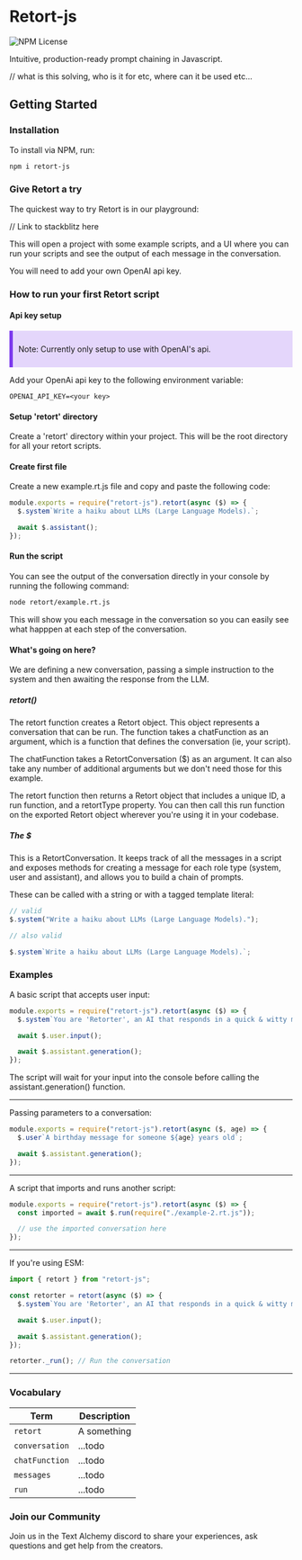 # Retort-js

![NPM License](<https://img.shields.io/npm/l/retort-js?color=%09hsl(262%2C%2083%25%2C%2058%25)>)

Intuitive, production-ready prompt chaining in Javascript.

// what is this solving, who is it for etc, where can it be used etc...

## Getting Started

### Installation

To install via NPM, run:

```sh
npm i retort-js
```

### Give Retort a try

The quickest way to try Retort is in our playground:

// Link to stackblitz here

This will open a project with some example scripts, and a UI where you can run your scripts and see the output of each message in the conversation.

You will need to add your own OpenAI api key.

### How to run your first Retort script

#### Api key setup

<div style="padding: 10px;
    background-color: hsla(262.1, 83.3%, 57.8%, 0.2);
    border-left: 6px solid hsl(262.1, 83.3%, 57.8%);
    margin-bottom: 10px;">

Note: Currently only setup to use with OpenAI's api.

</div>

Add your OpenAi api key to the following environment variable:

```
OPENAI_API_KEY=<your key>
```

#### Setup 'retort' directory

Create a 'retort' directory within your project. This will be the root directory for all your retort scripts.

#### Create first file

Create a new example.rt.js file and copy and paste the following code:

```js
module.exports = require("retort-js").retort(async ($) => {
  $.system`Write a haiku about LLMs (Large Language Models).`;

  await $.assistant();
});
```

#### Run the script

You can see the output of the conversation directly in your console by running the following command:

```sh
node retort/example.rt.js
```

This will show you each message in the conversation so you can easily see what happpen at each step of the conversation.

#### What's going on here?

We are defining a new conversation, passing a simple instruction to the system and then awaiting the response from the LLM.

##### retort()

The retort function creates a Retort object. This object represents a conversation that can be run. The function takes a chatFunction as an argument, which is a function that defines the conversation (ie, your script).

The chatFunction takes a RetortConversation ($) as an argument. It can also take any number of additional arguments but we don't need those for this example.

The retort function then returns a Retort object that includes a unique ID, a run function, and a retortType property. You can then call this run function on the exported Retort object wherever you're using it in your codebase.

##### The $

This is a RetortConversation. It keeps track of all the messages in a script and exposes methods for creating a message for each role type (system, user and assistant), and allows you to build a chain of prompts.

These can be called with a string or with a tagged template literal:

```js
// valid
$.system("Write a haiku about LLMs (Large Language Models).");

// also valid

$.system`Write a haiku about LLMs (Large Language Models).`;
```

### Examples

A basic script that accepts user input:

```js
module.exports = require("retort-js").retort(async ($) => {
  $.system`You are 'Retorter', an AI that responds in a quick & witty manner.`;

  await $.user.input();

  await $.assistant.generation();
});
```

The script will wait for your input into the console before calling the assistant.generation() function.

---

Passing parameters to a conversation:

```js
module.exports = require("retort-js").retort(async ($, age) => {
  $.user`A birthday message for someone ${age} years old`;

  await $.assistant.generation();
});
```

---

A script that imports and runs another script:

```js
module.exports = require("retort-js").retort(async ($) => {
  const imported = await $.run(require("./example-2.rt.js"));

  // use the imported conversation here
});
```

---

If you're using ESM:

```js
import { retort } from "retort-js";

const retorter = retort(async ($) => {
  $.system`You are 'Retorter', an AI that responds in a quick & witty manner.`;

  await $.user.input();

  await $.assistant.generation();
});

retorter._run(); // Run the conversation
```

---

### Vocabulary

| Term           | Description |
| -------------- | ----------- |
| `retort`       | A something |
| `conversation` | ...todo     |
| `chatFunction` | ...todo     |
| `messages`     | ...todo     |
| `run`          | ...todo     |

### Join our Community

Join us in the Text Alchemy discord to share your experiences, ask questions and get help from the creators.
